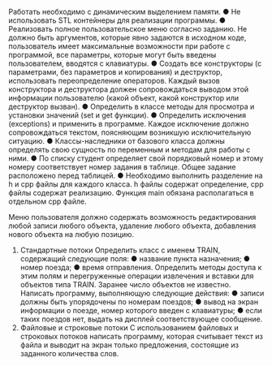 Работать необходимо с динамическим выделением памяти.
● Не использовать STL контейнеры для реализации программы.
● Реализовать полное пользовательское меню согласно заданию. Не должно
быть аргументов, которые явно задаются в исходном коде, пользователь
имеет максимальные возможности при работе с программой, все
параметры, которые могут быть введены пользователем, вводятся с
клавиатуры.
● Создать все конструкторы (с параметрами, без параметров и копирования)
и деструктор, использовать переопределение операторов. Каждый вызов
конструктора и деструктора должен сопровождаться выводом этой
информации пользователю (какой объект, какой конструктор или
деструктор вызван).
● Определить в классе методы для просмотра и установки значений (set и get
функции).
● Определить исключения (exceptions) и применить в программе. Каждое
исключение должно сопровождаться текстом, поясняющим возникшую
исключительную ситуацию.
● Классы-наследники от базового класса должны определять свою сущность
по переменным и методам для работы с ними.
● По списку студент определяет свой порядковый номер и этому номеру
соответствует номер задания в таблице. Общее задание расположено перед
таблицей.
● Необходимо выполнить разделение на h и cpp файлы для каждого класса.
h файлы содержат определение, cpp файлы содержат реализацию.
Функция main обязана располагаться в отдельном cpp файле.

Меню пользователя должно содержать возможность
редактирования любой записи любого объекта, удаление любого
объекта, добавления нового объекта на любую позицию.

1. Стандартные потоки
Определить класс с именем TRAIN, содержащий следующие поля:
● название пункта назначения;
● номер поезда;
● время отправления.
Определить методы доступа к этим полям и перегруженные операции
извлечения и вставки для объектов типа TRAIN.
Заранее число объектов не известно.
Написать программу, выполняющую следующие действия:
● записи должны быть упорядочены по номерам поездов;
● вывод на экран информации о поезде, номер которого введен с
клавиатуры;
● если таких поездов нет, выдать на дисплей соответствующее
сообщение.
2. Файловые и строковые потоки
С использованием файловых и строковых потоков написать программу,
которая считывает текст из файла и выводит на экран только предложения,
состоящие из заданного количества слов.